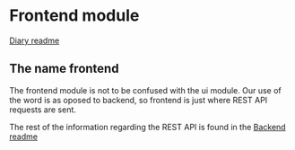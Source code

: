# Frontend module

[Diary readme](../readme.md)

## The name frontend
The frontend module is not to be confused with the ui module. Our use of the word is as oposed to backend, so frontend is just where REST API requests are sent. 

The rest of the information regarding the REST API is found in the [Backend readme](../backend/readme.md)
